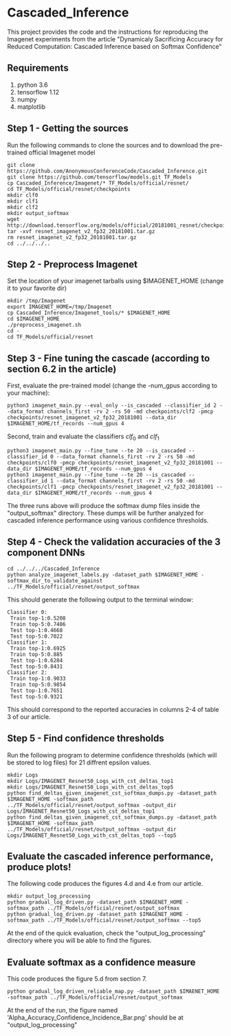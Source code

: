 # Cascaded_Inference
This project provides the code and the instructions for reproducing the Imagenet experiments from the article "Dynamicaly Sacrificing Accuracy for Reduced Computation: Cascaded Inference based on Softmax Confidence"
## Requirements
1) python 3.6
2) tensorflow 1.12
3) numpy
4) matplotlib
## Step 1 - Getting the sources
Run the following commands to clone the sources and to download the pre-trained official Imagenet model
```
git clone https://github.com/AnonymousConferenceCode/Cascaded_Inference.git
git clone https://github.com/tensorflow/models.git TF_Models
cp Cascaded_Inference/Imagenet/* TF_Models/official/resnet/
cd TF_Models/official/resnet/checkpoints
mkdir clf0
mkdir clf1
mkdir clf2
mkdir output_softmax
wget http://download.tensorflow.org/models/official/20181001_resnet/checkpoints/resnet_imagenet_v2_fp32_20181001.tar.gz
tar -xvf resnet_imagenet_v2_fp32_20181001.tar.gz
rm resnet_imagenet_v2_fp32_20181001.tar.gz
cd ../../../..
```

## Step 2 - Preprocess Imagenet 
Set the location of your imagenet tarballs using $IMAGENET_HOME (change it to your favorite dir)
```
mkdir /tmp/Imagenet
export IMAGENET_HOME=/tmp/Imagenet
cp Cascaded_Inference/Imagenet_tools/* $IMAGENET_HOME 
cd $IMAGENET_HOME 
./preprocess_imagenet.sh
cd -
cd TF_Models/official/resnet
```
## Step 3 - Fine tuning the cascade (according to section 6.2 in the article)
First, evaluate the pre-trained model (change the -num_gpus according to your machine):
```
python3 imagenet_main.py --eval_only --is_cascaded --classifier_id 2 --data_format channels_first -rv 2 -rs 50 -md checkpoints/clf2 -pmcp checkpoints/resnet_imagenet_v2_fp32_20181001 --data_dir $IMAGENET_HOME/tf_records --num_gpus 4
```
Second, train and evaluate the classifiers $clf_0$ and $clf_1$
```
python3 imagenet_main.py --fine_tune --te 20 --is_cascaded --classifier_id 0 --data_format channels_first -rv 2 -rs 50 -md checkpoints/clf0 -pmcp checkpoints/resnet_imagenet_v2_fp32_20181001 --data_dir $IMAGENET_HOME/tf_records --num_gpus 4
python3 imagenet_main.py --fine_tune --te 20 --is_cascaded --classifier_id 1 --data_format channels_first -rv 2 -rs 50 -md checkpoints/clf1 -pmcp checkpoints/resnet_imagenet_v2_fp32_20181001 --data_dir $IMAGENET_HOME/tf_records --num_gpus 4
```
The three runs above will produce the softmax dump files inside the "output_softmax" directory. These dumps will be further analyzed for cascaded inference performance using various confidence thresholds.
## Step 4 - Check the validation accuracies of the 3 component DNNs
```
cd ../../../Cascaded_Inference
python analyze_imagenet_labels.py -dataset_path $IMAGENET_HOME -softmax_dir_to_validate_against ../TF_Models/official/resnet/output_softmax 
```
This should generate the following output to the terminal window:
```
Classifier 0:
 Train top-1:0.5208
 Train top-5:0.7486
 Test top-1:0.4668
 Test top-5:0.7022
Classifier 1:
 Train top-1:0.6925
 Train top-5:0.885
 Test top-1:0.6284
 Test top-5:0.8431
Classifier 2:
 Train top-1:0.9033
 Train top-5:0.9854
 Test top-1:0.7651
 Test top-5:0.9321
 ```
This should correspond to the reported accuracies in columns 2-4 of table 3 of our article.

## Step 5 - Find confidence thresholds 
Run the following program to determine confidence thresholds (which will be stored to log files) for 21 diffrent epsilon values.
```
mkdir Logs
mkdir Logs/IMAGENET_Resnet50_Logs_with_cst_deltas_top1
mkdir Logs/IMAGENET_Resnet50_Logs_with_cst_deltas_top5
python find_deltas_given_imagenet_cst_softmax_dumps.py -dataset_path $IMAGENET_HOME -softmax_path ../TF_Models/official/resnet/output_softmax -output_dir Logs/IMAGENET_Resnet50_Logs_with_cst_deltas_top1
python find_deltas_given_imagenet_cst_softmax_dumps.py -dataset_path $IMAGENET_HOME -softmax_path ../TF_Models/official/resnet/output_softmax -output_dir Logs/IMAGENET_Resnet50_Logs_with_cst_deltas_top5 --top5
```
## Evaluate the cascaded inference performance, produce plots!
The following code produces the figures 4.d and 4.e from our article.
```
mkdir output_log_processing
python gradual_log_driven.py -dataset_path $IMAGENET_HOME -softmax_path ../TF_Models/official/resnet/output_softmax
python gradual_log_driven.py -dataset_path $IMAGENET_HOME -softmax_path ../TF_Models/official/resnet/output_softmax --top5
```
At the end of the quick evaluation, check the "output_log_processing" directory where you will be able to find the figures.
## Evaluate softmax as a confidence measure
This code produces the figure 5.d from section 7.
```
python gradual_log_driven_reliable_map.py -dataset_path $IMAENET_HOME -softmax_path ../TF_Models/official/resnet/output_softmax
```
At the end of the run, the figure named 'Alpha_Accuracy_Confidence_Incidence_Bar.png' should be at "output_log_processing"
